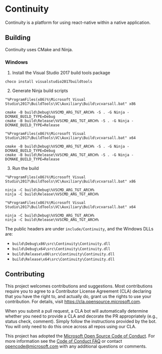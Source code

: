 # Continuity

Continuity is a platform for using react-native within a native application.

## Building

Continuity uses CMake and Ninja.

### Windows

1. Install the Visual Studio 2017 build tools package

```
choco install visualstudio2017buildtools
```

2. Generate Ninja build scripts

```
"%ProgramFiles(x86)%\Microsoft Visual Studio\2017\BuildTools\VC\Auxiliary\Build\vcvarsall.bat" x86

cmake -B build\Debug\%VSCMD_ARG_TGT_ARCH% -S . -G Ninja -DCMAKE_BUILD_TYPE=Debug
cmake -B build\Release\%VSCMD_ARG_TGT_ARCH% -S . -G Ninja -DCMAKE_BUILD_TYPE=Release

"%ProgramFiles(x86)%\Microsoft Visual Studio\2017\BuildTools\VC\Auxiliary\Build\vcvarsall.bat" x64

cmake -B build\Debug\%VSCMD_ARG_TGT_ARCH% -S . -G Ninja -DCMAKE_BUILD_TYPE=Debug
cmake -B build\Release\%VSCMD_ARG_TGT_ARCH% -S . -G Ninja -DCMAKE_BUILD_TYPE=Release
```

3. Run the build

```
"%ProgramFiles(x86)%\Microsoft Visual Studio\2017\BuildTools\VC\Auxiliary\Build\vcvarsall.bat" x86

ninja -C build\Debug\%VSCMD_ARG_TGT_ARCH%
ninja -C build\Release\%VSCMD_ARG_TGT_ARCH%

"%ProgramFiles(x86)%\Microsoft Visual Studio\2017\BuildTools\VC\Auxiliary\Build\vcvarsall.bat" x64

ninja -C build\Debug\%VSCMD_ARG_TGT_ARCH%
ninja -C build\Release\%VSCMD_ARG_TGT_ARCH%
```

The public headers are under `include/Continuity`, and the Windows DLLs are:

- `build\Debug\x86\src\Continuity\Continuity.dll`
- `build\Debug\x64\src\Continuity\Continuity.dll`
- `build\Release\x86\src\Continuity\Continuity.dll`
- `build\Release\x64\src\Continuity\Continuity.dll`

## Contributing

This project welcomes contributions and suggestions. Most contributions require you to agree to a
Contributor License Agreement (CLA) declaring that you have the right to, and actually do, grant us
the rights to use your contribution. For details, visit https://cla.opensource.microsoft.com.

When you submit a pull request, a CLA bot will automatically determine whether you need to provide
a CLA and decorate the PR appropriately (e.g., status check, comment). Simply follow the instructions
provided by the bot. You will only need to do this once across all repos using our CLA.

This project has adopted the [Microsoft Open Source Code of Conduct](https://opensource.microsoft.com/codeofconduct/).
For more information see the [Code of Conduct FAQ](https://opensource.microsoft.com/codeofconduct/faq/) or
contact [opencode@microsoft.com](mailto:opencode@microsoft.com) with any additional questions or comments.
